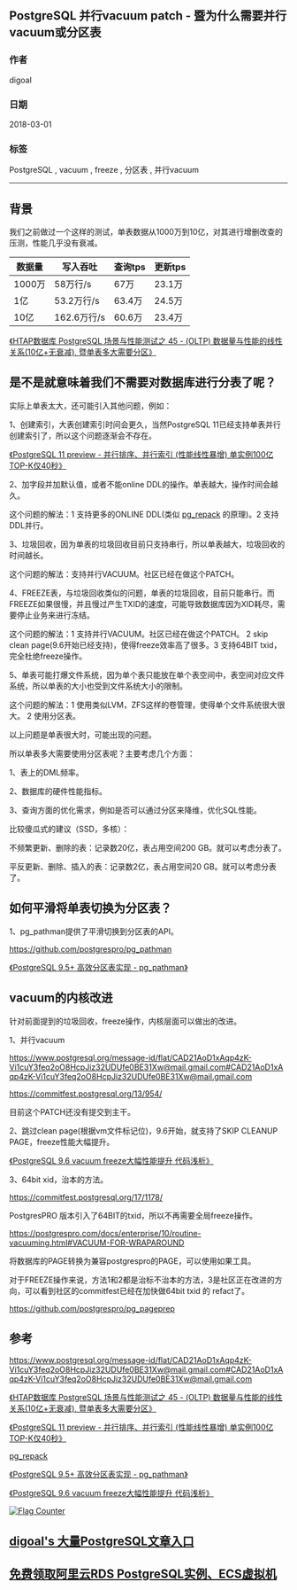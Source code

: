 ## PostgreSQL 并行vacuum patch - 暨为什么需要并行vacuum或分区表  
                                                               
### 作者                                                               
digoal                                                               
                                                               
### 日期                                                               
2018-03-01                              
                                                               
### 标签                                                               
PostgreSQL , vacuum , freeze , 分区表 , 并行vacuum    
                                                               
----                                                               
                                                               
## 背景     
我们之前做过一个这样的测试，单表数据从1000万到10亿，对其进行增删改查的压测，性能几乎没有衰减。   
  
数据量 | 写入吞吐 | 查询tps | 更新tps      
---|---|---|---    
1000万 | 58万行/s | 67万 | 23.1万      
1亿 | 53.2万行/s | 63.4万 | 24.5万      
10亿 | 162.6万行/s | 60.6万 | 23.4万      
  
[《HTAP数据库 PostgreSQL 场景与性能测试之 45 - (OLTP) 数据量与性能的线性关系(10亿+无衰减), 暨单表多大需要分区》](../201711/20171107_46.md)    
  
## 是不是就意味着我们不需要对数据库进行分表了呢？  
  
实际上单表太大，还可能引入其他问题，例如：  
  
1、创建索引，大表创建索引时间会更久，当然PostgreSQL 11已经支持单表并行创建索引了，所以这个问题逐渐会不存在。  
  
[《PostgreSQL 11 preview - 并行排序、并行索引 (性能线性暴增) 单实例100亿TOP-K仅40秒》](../201802/20180204_01.md)    
  
2、加字段并加默认值，或者不能online DDL的操作。单表越大，操作时间会越久。  
  
这个问题的解法：1 支持更多的ONLINE DDL(类似 [pg_repack](https://github.com/reorg/pg_repack/) 的原理)。2 支持DDL并行。  
  
3、垃圾回收，因为单表的垃圾回收目前只支持串行，所以单表越大，垃圾回收的时间越长。  
  
这个问题的解法：支持并行VACUUM。社区已经在做这个PATCH。  
  
4、FREEZE表，与垃圾回收类似的问题，单表的垃圾回收，目前只能串行。而FREEZE如果很慢，并且慢过产生TXID的速度，可能导致数据库因为XID耗尽，需要停止业务来进行冻结。  
  
这个问题的解法：1 支持并行VACUUM。社区已经在做这个PATCH。 2 skip clean page(9.6开始已经支持)，使得freeze效率高了很多。3 支持64BIT txid，完全杜绝freeze操作。  
  
5、单表可能打爆文件系统，因为单个表只能放在单个表空间中，表空间对应文件系统，所以单表的大小也受到文件系统大小的限制。  
  
这个问题的解法：1 使用类似LVM，ZFS这样的卷管理，使得单个文件系统很大很大。 2 使用分区表。  
  
以上问题是单表很大时，可能出现的问题。  
  
所以单表多大需要使用分区表呢？主要考虑几个方面：  
  
1、表上的DML频率。  
  
2、数据库的硬件性能指标。  
   
3、查询方面的优化需求，例如是否可以通过分区来降维，优化SQL性能。   
  
比较傻瓜式的建议（SSD，多核）：   
   
不频繁更新、删除的表：记录数20亿，表占用空间200 GB。就可以考虑分表了。   
   
平反更新、删除、插入的表：记录数2亿，表占用空间20 GB。就可以考虑分表了。   
   
## 如何平滑将单表切换为分区表？  
  
1、pg_pathman提供了平滑切换到分区表的API。  
  
https://github.com/postgrespro/pg_pathman  
  
[《PostgreSQL 9.5+ 高效分区表实现 - pg_pathman》](../201610/20161024_01.md)    
  
## vacuum的内核改进  
针对前面提到的垃圾回收，freeze操作，内核层面可以做出的改进。  
  
1、并行vacuum  
  
https://www.postgresql.org/message-id/flat/CAD21AoD1xAqp4zK-Vi1cuY3feq2oO8HcpJiz32UDUfe0BE31Xw@mail.gmail.com#CAD21AoD1xAqp4zK-Vi1cuY3feq2oO8HcpJiz32UDUfe0BE31Xw@mail.gmail.com  
  
https://commitfest.postgresql.org/13/954/  
  
目前这个PATCH还没有提交到主干。  
  
2、跳过clean page(根据vm文件标记位)，9.6开始，就支持了SKIP CLEANUP PAGE，freeze性能大幅提升。  
  
[《PostgreSQL 9.6 vacuum freeze大幅性能提升 代码浅析》](../201610/20161002_03.md)    
  
3、64bit xid，治本的方法。  
  
https://commitfest.postgresql.org/17/1178/  
  
PostgresPRO 版本引入了64BIT的txid，所以不再需要全局freeze操作。  
  
https://postgrespro.com/docs/enterprise/10/routine-vacuuming.html#VACUUM-FOR-WRAPAROUND  
  
将数据库的PAGE转换为兼容postgrespro的PAGE，可以使用如果工具。  
  
对于FREEZE操作来说，方法1和2都是治标不治本的方法，3是社区正在改进的方向，可以看到社区的commitfest已经在加快做64bit txid 的 refact了。  
  
https://github.com/postgrespro/pg_pageprep  
  
## 参考  
https://www.postgresql.org/message-id/flat/CAD21AoD1xAqp4zK-Vi1cuY3feq2oO8HcpJiz32UDUfe0BE31Xw@mail.gmail.com#CAD21AoD1xAqp4zK-Vi1cuY3feq2oO8HcpJiz32UDUfe0BE31Xw@mail.gmail.com  
  
[《HTAP数据库 PostgreSQL 场景与性能测试之 45 - (OLTP) 数据量与性能的线性关系(10亿+无衰减), 暨单表多大需要分区》](../201711/20171107_46.md)      
  
[《PostgreSQL 11 preview - 并行排序、并行索引 (性能线性暴增) 单实例100亿TOP-K仅40秒》](../201802/20180204_01.md)      
  
[pg_repack](https://github.com/reorg/pg_repack/)   
  
[《PostgreSQL 9.5+ 高效分区表实现 - pg_pathman》](../201610/20161024_01.md)     
  
[《PostgreSQL 9.6 vacuum freeze大幅性能提升 代码浅析》](../201610/20161002_03.md)    
  
  
<a rel="nofollow" href="http://info.flagcounter.com/h9V1"  ><img src="http://s03.flagcounter.com/count/h9V1/bg_FFFFFF/txt_000000/border_CCCCCC/columns_2/maxflags_12/viewers_0/labels_0/pageviews_0/flags_0/"  alt="Flag Counter"  border="0"  ></a>  
  
  
  
  
  
  
## [digoal's 大量PostgreSQL文章入口](https://github.com/digoal/blog/blob/master/README.md "22709685feb7cab07d30f30387f0a9ae")
  
  
## [免费领取阿里云RDS PostgreSQL实例、ECS虚拟机](https://free.aliyun.com/ "57258f76c37864c6e6d23383d05714ea")
  
